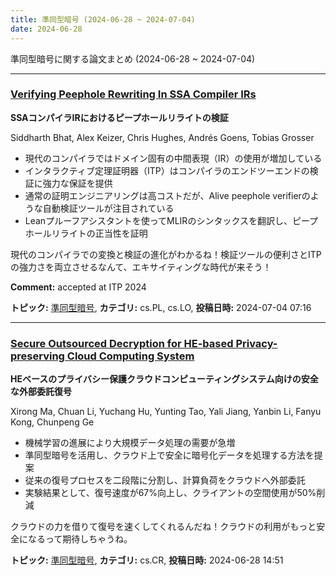 ```yaml
---
title: 準同型暗号 (2024-06-28 ~ 2024-07-04)
date: 2024-06-28
---
```


準同型暗号に関する論文まとめ (2024-06-28 ~ 2024-07-04)


- - -

### [Verifying Peephole Rewriting In SSA Compiler IRs](http://arxiv.org/abs/2407.03685)

**SSAコンパイラIRにおけるピープホールリライトの検証**

Siddharth Bhat, Alex Keizer, Chris Hughes, Andrés Goens, Tobias Grosser

- 現代のコンパイラではドメイン固有の中間表現（IR）の使用が増加している
- インタラクティブ定理証明器（ITP）はコンパイラのエンドツーエンドの検証に強力な保証を提供
- 通常の証明エンジニアリングは高コストだが、Alive peephole verifierのような自動検証ツールが注目されている
- Leanプルーフアシスタントを使ってMLIRのシンタックスを翻訳し、ピープホールリライトの正当性を証明

現代のコンパイラでの変換と検証の進化がわかるね！検証ツールの便利さとITPの強力さを両立させるなんて、エキサイティングな時代が来そう！

**Comment:** accepted at ITP 2024

**トピック:** [準同型暗号](../../he), **カテゴリ:** cs.PL, cs.LO, **投稿日時:** 2024-07-04 07:16


- - -

### [Secure Outsourced Decryption for HE-based Privacy-preserving Cloud Computing System](http://arxiv.org/abs/2406.19964)

**HEベースのプライバシー保護クラウドコンピューティングシステム向けの安全な外部委託復号**

Xirong Ma, Chuan Li, Yuchang Hu, Yunting Tao, Yali Jiang, Yanbin Li, Fanyu Kong, Chunpeng Ge

- 機械学習の進展により大規模データ処理の需要が急増
- 準同型暗号を活用し、クラウド上で安全に暗号化データを処理する方法を提案
- 従来の復号プロセスを二段階に分割し、計算負荷をクラウドへ外部委託
- 実験結果として、復号速度が67%向上し、クライアントの空間使用が50%削減

クラウドの力を借りて復号を速くしてくれるんだね！クラウドの利用がもっと安全になるって期待しちゃうね。



**トピック:** [準同型暗号](../../he), **カテゴリ:** cs.CR, **投稿日時:** 2024-06-28 14:51
